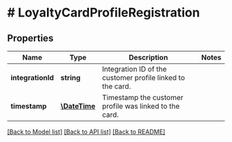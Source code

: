 # # LoyaltyCardProfileRegistration

## Properties

Name | Type | Description | Notes
------------ | ------------- | ------------- | -------------
**integrationId** | **string** | Integration ID of the customer profile linked to the card. | 
**timestamp** | [**\DateTime**](\DateTime.md) | Timestamp the customer profile was linked to the card. | 

[[Back to Model list]](../../README.md#documentation-for-models) [[Back to API list]](../../README.md#documentation-for-api-endpoints) [[Back to README]](../../README.md)


